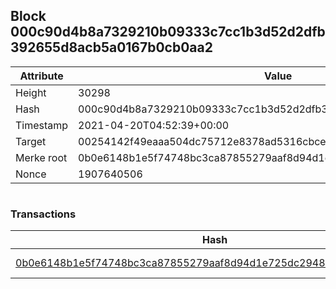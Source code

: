 ## Block 000c90d4b8a7329210b09333c7cc1b3d52d2dfb392655d8acb5a0167b0cb0aa2

Attribute | Value
--- | ---
Height | 30298
Hash | 000c90d4b8a7329210b09333c7cc1b3d52d2dfb392655d8acb5a0167b0cb0aa2
Timestamp | 2021-04-20T04:52:39+00:00
Target | 00254142f49eaaa504dc75712e8378ad5316cbcead634704b3734b6271167cc4
Merke root | 0b0e6148b1e5f74748bc3ca87855279aaf8d94d1e725dc2948a479938d231d25
Nonce | 1907640506

```

```

### Transactions

Hash | Amount
--- | ---
[0b0e6148b1e5f74748bc3ca87855279aaf8d94d1e725dc2948a479938d231d25](0b0e6148b1e5f74748bc3ca87855279aaf8d94d1e725dc2948a479938d231d25.md) | 10.00000000 SKEPTI 
